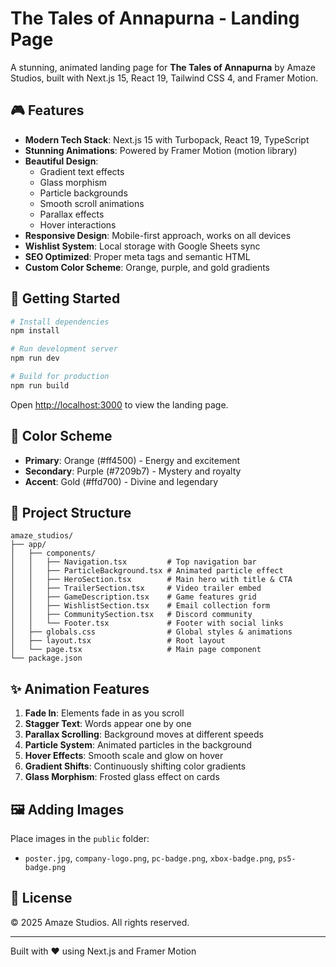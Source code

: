 # The Tales of Annapurna - Landing Page

A stunning, animated landing page for **The Tales of Annapurna** by Amaze Studios, built with Next.js 15, React 19, Tailwind CSS 4, and Framer Motion.

## 🎮 Features

- **Modern Tech Stack**: Next.js 15 with Turbopack, React 19, TypeScript
- **Stunning Animations**: Powered by Framer Motion (motion library)
- **Beautiful Design**: 
  - Gradient text effects
  - Glass morphism
  - Particle backgrounds
  - Smooth scroll animations
  - Parallax effects
  - Hover interactions
- **Responsive Design**: Mobile-first approach, works on all devices
- **Wishlist System**: Local storage with Google Sheets sync
- **SEO Optimized**: Proper meta tags and semantic HTML
- **Custom Color Scheme**: Orange, purple, and gold gradients

## 🚀 Getting Started

```bash
# Install dependencies
npm install

# Run development server
npm run dev

# Build for production
npm run build
```

Open [http://localhost:3000](http://localhost:3000) to view the landing page.

## 🎨 Color Scheme

- **Primary**: Orange (#ff4500) - Energy and excitement
- **Secondary**: Purple (#7209b7) - Mystery and royalty
- **Accent**: Gold (#ffd700) - Divine and legendary

## 📁 Project Structure

```
amaze_studios/
├── app/
│   ├── components/
│   │   ├── Navigation.tsx         # Top navigation bar
│   │   ├── ParticleBackground.tsx # Animated particle effect
│   │   ├── HeroSection.tsx        # Main hero with title & CTA
│   │   ├── TrailerSection.tsx     # Video trailer embed
│   │   ├── GameDescription.tsx    # Game features grid
│   │   ├── WishlistSection.tsx    # Email collection form
│   │   ├── CommunitySection.tsx   # Discord community
│   │   └── Footer.tsx             # Footer with social links
│   ├── globals.css                # Global styles & animations
│   ├── layout.tsx                 # Root layout
│   └── page.tsx                   # Main page component
└── package.json
```

## ✨ Animation Features

1. **Fade In**: Elements fade in as you scroll
2. **Stagger Text**: Words appear one by one
3. **Parallax Scrolling**: Background moves at different speeds
4. **Particle System**: Animated particles in the background
5. **Hover Effects**: Smooth scale and glow on hover
6. **Gradient Shifts**: Continuously shifting color gradients
7. **Glass Morphism**: Frosted glass effect on cards

## 🖼️ Adding Images

Place images in the `public` folder:
- `poster.jpg`, `company-logo.png`, `pc-badge.png`, `xbox-badge.png`, `ps5-badge.png`

## 📄 License

© 2025 Amaze Studios. All rights reserved.

---

Built with ❤️ using Next.js and Framer Motion
